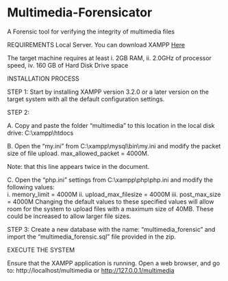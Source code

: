 # Multimedia-Forensicator
A Forensic tool for verifying the integrity of multimedia files

REQUIREMENTS
Local Server. You can download XAMPP <a href="https://www.apachefriends.org/index.html" target="_blank" >Here</a>

The target machine requires at least 
i.	2GB RAM,
ii.	2.0GHz of processor speed,
iv.	160 GB of Hard Disk Drive space


INSTALLATION PROCESS

STEP 1:
Start by installing XAMPP version 3.2.0 or a later version on the target system with all the default configuration settings. 

STEP 2:

A.	Copy and paste the folder “multimedia” to this location in the local disk drive: C:\xampp\htdocs

B.	Open the “my.ini” from C:\xampp\mysql\bin\my.ini and modify the packet size of file upload. 
max_allowed_packet = 4000M. 

Note: that this line appears twice in the document.

C.	Open the “php.ini” settings from C:\xampp\php\php.ini and modify the following values:  
  i.	memory_limit = 4000M
  ii.	upload_max_filesize = 4000M
  iii.	post_max_size = 4000M
Changing the default values to these specified values will allow room for the system to upload files with a maximum size of 40MB. 
These could be increased to allow larger file sizes.

STEP 3:
Create a new database with the name: “multimedia_forensic” and import the “multimedia_forensic.sql” file provided in the zip.


EXECUTE THE SYSTEM

Ensure that the XAMPP application is running. Open a web browser, and go to: http://localhost/multimedia or http://127.0.0.1/multimedia



